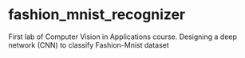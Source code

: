 # fashion_mnist_recognizer
First lab of Computer Vision in Applications course. Designing a deep network (CNN) to classify Fashion-Mnist dataset
